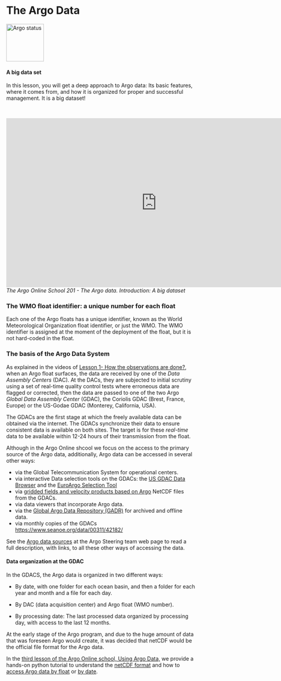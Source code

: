 #  The Argo Data

<img src="https://raw.githubusercontent.com/euroargodev/argoonlineschool/master/images/logoArgo.png" alt="Argo status" width="100"/>


#### A big data set

In this lesson, you will get a deep approach to Argo data: Its basic features, where it comes from, and how it is organized for proper and successful management. It is a big dataset! 

&nbsp;&nbsp;<center><iframe width="800" height="450" src="https://www.youtube.com/embed/4oM2ZY46ETA?si=B2jZYtS7Wb6iBWeL" title="The Argo Online School 201 - The Argo data.  Introduction: A big dataset" frameborder="0" allow="accelerometer; autoplay; clipboard-write; encrypted-media; gyroscope; picture-in-picture; web-share" referrerpolicy="strict-origin-when-cross-origin" allowfullscreen></iframe></center>
_The Argo Online School 201 - The Argo data. Introduction: A big dataset_
&nbsp;&nbsp;

### The WMO float identifier: a unique number for each float

Each one of the Argo floats has a unique identifier, known as the World Meteorological Organization float identifier, or just the WMO. The WMO identifier is assigned at the moment of the deployment of the float, but it is not hard-coded in the float.

### The basis of the Argo Data System

As explained in the videos of [Lesson 1- How the observations are done?](https://euroargodev.github.io/argoonlineschool/Lessons/L01_TheArgoProgram/Chapter14_ObservationsDone.html#), when an Argo float surfaces, the data are received by one of the *Data Assembly Centers* (DAC). At the DACs, they are subjected to initial scrutiny using a set of real-time quality control tests where erroneous data are flagged or corrected, then the data are passed to one of the two Argo *Global Data Assembly Center* (GDAC), the Coriolis GDAC (Brest, France, Europe) or the US-Godae GDAC (Monterey, California, USA). 

The GDACs are the first stage at which the freely available data can be obtained via the internet. The GDACs synchronize their data to ensure consistent data is available on both sites. The target is for these *real-time* data to be available within 12-24 hours of their transmission from the float.

Although in the Argo Online shcool we focus on the access to the primary source of the Argo data, additionally, Argo data can be accessed in several other ways:

- via the Global Telecommunication System for operational centers. 
- via interactive Data selection tools on the GDACs: the [US GDAC Data Browser](https://nrlgodae1.nrlmry.navy.mil/cgi-bin/argo_select.pl) and the [EuroArgo Selection Tool](https://dataselection.euro-argo.eu/)
- via [gridded fields and velocity products based on Argo](https://argo.ucsd.edu/data/argo-data-products/) NetCDF files from the GDACs.
- via data viewers that incorporate Argo data.
- via the [Global Argo Data Repository (GADR)](https://www.nodc.noaa.gov/argo/) for archived and offline data.
- via monthly copies of the GDACs https://www.seanoe.org/data/00311/42182/

See the [Argo data sources](https://argo.ucsd.edu/data/) at the Argo Steering team web page to read a full description, with links, to all these other ways of accessing the data.

#### Data organization at the GDAC

In the GDACS, the Argo data is organized in two different ways:

* By date, with one folder for each ocean basin, and then a folder for each year and month and a file for each day. 

* By DAC (data acquisition center) and Argo float (WMO number).

* By processing date: The last processed data organized by processing day, with access to the last 12 months.

At the early stage of the Argo program, and due to the huge amount of data that was foreseen Argo would create, it was decided that netCDF would be the official file format for the Argo data. 

In the [third lesson of the Argo Online school, Using Argo Data,](https://www.euro-argo.eu/argo-online-school/Lessons/L03_UsingArgoData/Chapter10_UsingArgoData_intro.html) we provide a hands-on python tutorial to understand the [netCDF format](https://www.euro-argo.eu/argo-online-school/Lessons/L03_UsingArgoData/Chapter11_TheNetCDFFormat.html) and how to [access Argo data by float](https://euroargodev.github.io/argoonlineschool/Lessons/L03_UsingArgoData/Chapter20_ArgoDatabyFloat_Intro.html) or [by date](https://euroargodev.github.io/argoonlineschool/Lessons/L03_UsingArgoData/Chapter30_ArgoDatabyDate_Intro.html).